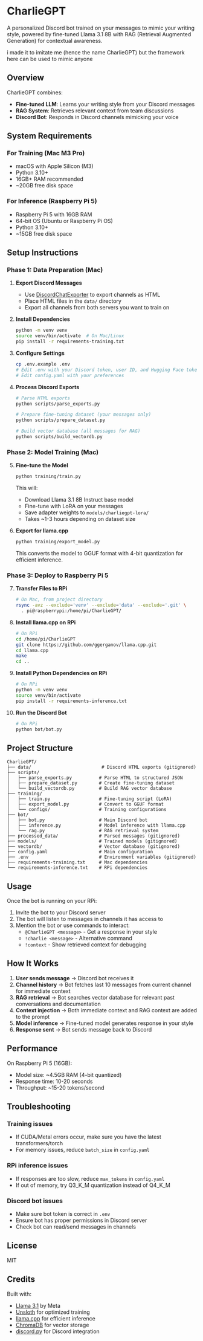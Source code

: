 # CharlieGPT

A personalized Discord bot trained on your messages to mimic your writing style, powered by fine-tuned Llama 3.1 8B with RAG (Retrieval Augmented Generation) for contextual awareness.

i made it to imitate me (hence the name CharlieGPT) but the framework here can be used to mimic anyone

## Overview

CharlieGPT combines:
- **Fine-tuned LLM**: Learns your writing style from your Discord messages
- **RAG System**: Retrieves relevant context from team discussions
- **Discord Bot**: Responds in Discord channels mimicking your voice

## System Requirements

### For Training (Mac M3 Pro)
- macOS with Apple Silicon (M3)
- Python 3.10+
- 16GB+ RAM recommended
- ~20GB free disk space

### For Inference (Raspberry Pi 5)
- Raspberry Pi 5 with 16GB RAM
- 64-bit OS (Ubuntu or Raspberry Pi OS)
- Python 3.10+
- ~15GB free disk space

## Setup Instructions

### Phase 1: Data Preparation (Mac)

1. **Export Discord Messages**
   - Use [DiscordChatExporter](https://github.com/Tyrrrz/DiscordChatExporter) to export channels as HTML
   - Place HTML files in the `data/` directory
   - Export all channels from both servers you want to train on

2. **Install Dependencies**
   ```bash
   python -m venv venv
   source venv/bin/activate  # On Mac/Linux
   pip install -r requirements-training.txt
   ```

3. **Configure Settings**
   ```bash
   cp .env.example .env
   # Edit .env with your Discord token, user ID, and Hugging Face token
   # Edit config.yaml with your preferences
   ```

4. **Process Discord Exports**
   ```bash
   # Parse HTML exports
   python scripts/parse_exports.py

   # Prepare fine-tuning dataset (your messages only)
   python scripts/prepare_dataset.py

   # Build vector database (all messages for RAG)
   python scripts/build_vectordb.py
   ```

### Phase 2: Model Training (Mac)

5. **Fine-tune the Model**
   ```bash
   python training/train.py
   ```
   This will:
   - Download Llama 3.1 8B Instruct base model
   - Fine-tune with LoRA on your messages
   - Save adapter weights to `models/charliegpt-lora/`
   - Takes ~1-3 hours depending on dataset size

6. **Export for llama.cpp**
   ```bash
   python training/export_model.py
   ```
   This converts the model to GGUF format with 4-bit quantization for efficient inference.

### Phase 3: Deploy to Raspberry Pi 5

7. **Transfer Files to RPi**
   ```bash
   # On Mac, from project directory
   rsync -avz --exclude='venv' --exclude='data' --exclude='.git' \
     . pi@raspberrypi:/home/pi/CharlieGPT/
   ```

8. **Install llama.cpp on RPi**
   ```bash
   # On RPi
   cd /home/pi/CharlieGPT
   git clone https://github.com/ggerganov/llama.cpp.git
   cd llama.cpp
   make
   cd ..
   ```

9. **Install Python Dependencies on RPi**
   ```bash
   # On RPi
   python -m venv venv
   source venv/bin/activate
   pip install -r requirements-inference.txt
   ```

10. **Run the Discord Bot**
    ```bash
    # On RPi
    python bot/bot.py
    ```

## Project Structure

```
CharlieGPT/
├── data/                          # Discord HTML exports (gitignored)
├── scripts/
│   ├── parse_exports.py          # Parse HTML to structured JSON
│   ├── prepare_dataset.py        # Create fine-tuning dataset
│   └── build_vectordb.py         # Build RAG vector database
├── training/
│   ├── train.py                  # Fine-tuning script (LoRA)
│   ├── export_model.py           # Convert to GGUF format
│   └── configs/                  # Training configurations
├── bot/
│   ├── bot.py                    # Main Discord bot
│   ├── inference.py              # Model inference with llama.cpp
│   └── rag.py                    # RAG retrieval system
├── processed_data/               # Parsed messages (gitignored)
├── models/                       # Trained models (gitignored)
├── vectordb/                     # Vector database (gitignored)
├── config.yaml                   # Main configuration
├── .env                          # Environment variables (gitignored)
├── requirements-training.txt     # Mac dependencies
└── requirements-inference.txt    # RPi dependencies
```

## Usage

Once the bot is running on your RPi:

1. Invite the bot to your Discord server
2. The bot will listen to messages in channels it has access to
3. Mention the bot or use commands to interact:
   - `@CharlieGPT <message>` - Get a response in your style
   - `!charlie <message>` - Alternative command
   - `!context` - Show retrieved context for debugging

## How It Works

1. **User sends message** → Discord bot receives it
2. **Channel history** → Bot fetches last 10 messages from current channel for immediate context
3. **RAG retrieval** → Bot searches vector database for relevant past conversations and documentation
4. **Context injection** → Both immediate context and RAG context are added to the prompt
5. **Model inference** → Fine-tuned model generates response in your style
6. **Response sent** → Bot sends message back to Discord

## Performance

On Raspberry Pi 5 (16GB):
- Model size: ~4.5GB RAM (4-bit quantized)
- Response time: 10-20 seconds
- Throughput: ~15-20 tokens/second

## Troubleshooting

### Training issues
- If CUDA/Metal errors occur, make sure you have the latest transformers/torch
- For memory issues, reduce `batch_size` in `config.yaml`

### RPi inference issues
- If responses are too slow, reduce `max_tokens` in `config.yaml`
- If out of memory, try Q3_K_M quantization instead of Q4_K_M

### Discord bot issues
- Make sure bot token is correct in `.env`
- Ensure bot has proper permissions in Discord server
- Check bot can read/send messages in channels

## License

MIT

## Credits

Built with:
- [Llama 3.1](https://ai.meta.com/llama/) by Meta
- [Unsloth](https://github.com/unslothai/unsloth) for optimized training
- [llama.cpp](https://github.com/ggerganov/llama.cpp) for efficient inference
- [ChromaDB](https://www.trychroma.com/) for vector storage
- [discord.py](https://discordpy.readthedocs.io/) for Discord integration
